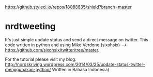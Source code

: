 https://github.styleci.io/repos/18088635/shield?branch=master

nrdtweeting
===========

It's just simple update status and send a direct message on twitter. This code written in python and using Mike Verdone (sixohsix) --> https://github.com/sixohsix/twitter/tree/master. 

For the tutorial please visit my blog: http://nordskriving.wordpress.com/2014/03/25/update-status-twitter-menggunakan-python/ Written in Bahasa Indonesia)
